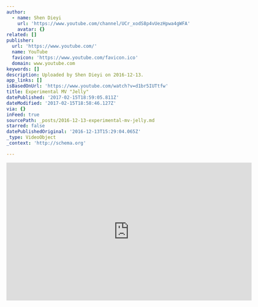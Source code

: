 ```yaml
---
author:
  - name: Shen Dieyi
    url: 'https://www.youtube.com/channel/UCr_xodS8p4vUezHpwa4gWFA'
    avatar: {}
related: []
publisher:
  url: 'https://www.youtube.com/'
  name: YouTube
  favicon: 'https://www.youtube.com/favicon.ico'
  domain: www.youtube.com
keywords: []
description: Uploaded by Shen Dieyi on 2016-12-13.
app_links: []
isBasedOnUrl: 'https://www.youtube.com/watch?v=d1br5IUTtfw'
title: Experimental MV "Jelly"
datePublished: '2017-02-15T18:59:05.811Z'
dateModified: '2017-02-15T18:58:46.127Z'
via: {}
inFeed: true
sourcePath: _posts/2016-12-13-experimental-mv-jelly.md
starred: false
datePublishedOriginal: '2016-12-13T15:29:04.065Z'
_type: VideoObject
_context: 'http://schema.org'

---
```

<iframe src="https://cdn.embedly.com/widgets/media.html?src=https%3A%2F%2Fwww.youtube.com%2Fembed%2Fd1br5IUTtfw%3Ffeature%3Doembed&amp;url=http%3A%2F%2Fwww.youtube.com%2Fwatch%3Fv%3Dd1br5IUTtfw&amp;image=https%3A%2F%2Fi.ytimg.com%2Fvi%2Fd1br5IUTtfw%2Fhqdefault.jpg&amp;key=b7d04c9b404c499eba89ee7072e1c4f7&amp;type=text%2Fhtml&amp;schema=youtube" width="640" height="360" scrolling="no" frameborder="0" allowfullscreen="" style=""></iframe>